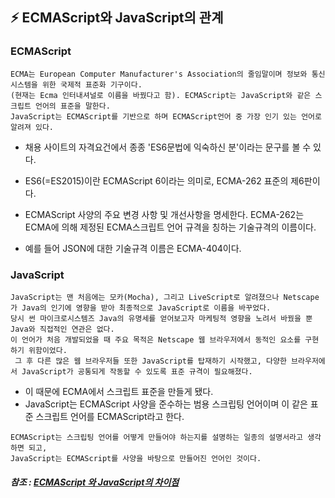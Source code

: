 ## ⚡️ ECMAScript와 JavaScript의 관계

### ECMAScript
```
ECMA는 European Computer Manufacturer's Association의 줄임말이며 정보와 통신 시스템을 위한 국제적 표준화 기구이다. 
(현재는 Ecma 인터내셔널로 이름을 바꿨다고 함). ECMAScript는 JavaScript와 같은 스크립트 언어의 표준을 말한다. 
JavaScript는 ECMAScript를 기반으로 하며 ECMAScript언어 중 가장 인기 있는 언어로 알려져 있다.
```
 

* 채용 사이트의 자격요건에서 종종 'ES6문법에 익숙하신 분'이라는 문구를 볼 수 있다.

* ES6(=ES2015)이란 ECMAScript 6이라는 의미로, ECMA-262 표준의 제6판이다.
* ECMAScript 사양의 주요 변경 사항 및 개선사항을 명세한다. ECMA-262는 ECMA에 의해 제정된 ECMA스크립트 언어 규격을 칭하는 기술규격의 이름이다. 
* 예를 들어 JSON에 대한 기술규격 이름은  ECMA-404이다.

 

### JavaScript
```
JavaScript는 맨 처음에는 모카(Mocha), 그리고 LiveScript로 알려졌으나 Netscape가 Java의 인기에 영향을 받아 최종적으로 JavaScript로 이름을 바꾸었다. 
당시 썬 마이크로시스템즈 Java의 유명세를 얻어보고자 마케팅적 영향을 노려서 바꿨을 뿐 Java와 직접적인 연관은 없다. 
이 언어가 처음 개발되었을 때 주요 목적은 Netscape 웹 브라우저에서 동적인 요소를 구현하기 위함이었다.
 그 후 다른 많은 웹 브라우저들 또한 JavaScript를 탑재하기 시작했고, 다양한 브라우저에서 JavaScript가 공통되게 작동할 수 있도록 표준 규격이 필요해졌다.
```

* 이 때문에 ECMA에서 스크립트 표준을 만들게 됐다.
* JavaScript는 ECMAScript 사양을 준수하는 범용 스크립팅 언어이며 이 같은 표준 스크립트 언어를 ECMAScript라고 한다.

```
ECMAScript는 스크립팅 언어를 어떻게 만들어야 하는지를 설명하는 일종의 설명서라고 생각하면 되고,
JavaScript는 ECMAScript를 사양을 바탕으로 만들어진 언어인 것이다.
```

##### 참조 :  [ECMAScript 와 JavaScript의 차이점](https://sustainable-dev.tistory.com/105)
